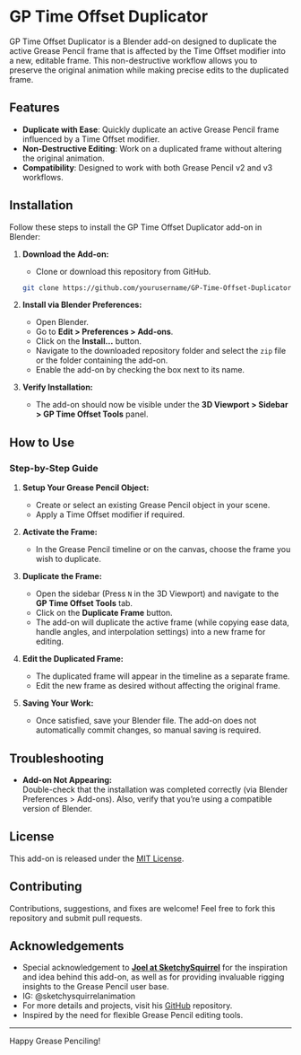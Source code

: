 # GP Time Offset Duplicator

GP Time Offset Duplicator is a Blender add-on designed to duplicate the active Grease Pencil frame that is affected by the Time Offset modifier into a new, editable frame. This non-destructive workflow allows you to preserve the original animation while making precise edits to the duplicated frame.

## Features

- **Duplicate with Ease**: Quickly duplicate an active Grease Pencil frame influenced by a Time Offset modifier.
- **Non-Destructive Editing**: Work on a duplicated frame without altering the original animation.
- **Compatibility**: Designed to work with both Grease Pencil v2 and v3 workflows.

## Installation

Follow these steps to install the GP Time Offset Duplicator add-on in Blender:

1. **Download the Add-on:**

   - Clone or download this repository from GitHub.

   ```bash
   git clone https://github.com/yourusername/GP-Time-Offset-Duplicator.git
   ```

2. **Install via Blender Preferences:**

   - Open Blender.
   - Go to **Edit > Preferences > Add-ons**.
   - Click on the **Install…** button.
   - Navigate to the downloaded repository folder and select the `zip` file or the folder containing the add-on.
   - Enable the add-on by checking the box next to its name.

3. **Verify Installation:**
   - The add-on should now be visible under the **3D Viewport > Sidebar > GP Time Offset Tools** panel.

## How to Use

### Step-by-Step Guide

1. **Setup Your Grease Pencil Object:**

   - Create or select an existing Grease Pencil object in your scene.
   - Apply a Time Offset modifier if required.

2. **Activate the Frame:**

   - In the Grease Pencil timeline or on the canvas, choose the frame you wish to duplicate.

3. **Duplicate the Frame:**

   - Open the sidebar (Press `N` in the 3D Viewport) and navigate to the **GP Time Offset Tools** tab.
   - Click on the **Duplicate Frame** button.
   - The add-on will duplicate the active frame (while copying ease data, handle angles, and interpolation settings) into a new frame for editing.

4. **Edit the Duplicated Frame:**

   - The duplicated frame will appear in the timeline as a separate frame.
   - Edit the new frame as desired without affecting the original frame.

5. **Saving Your Work:**
   - Once satisfied, save your Blender file. The add-on does not automatically commit changes, so manual saving is required.

## Troubleshooting

- **Add-on Not Appearing:**  
  Double-check that the installation was completed correctly (via Blender Preferences > Add-ons). Also, verify that you’re using a compatible version of Blender.

## License

This add-on is released under the [MIT License](LICENSE).

## Contributing

Contributions, suggestions, and fixes are welcome! Feel free to fork this repository and submit pull requests.

## Acknowledgements

- Special acknowledgement to [**Joel at SketchySquirrel**](https://www.youtube.com/c/SketchySquirrel) for the inspiration and idea behind this add-on, as well as for providing invaluable rigging insights to the Grease Pencil user base.
- IG: @sketchysquirrelanimation
- For more details and projects, visit his [GitHub](https://github.com/sketchy-squirrel) repository.
- Inspired by the need for flexible Grease Pencil editing tools.

---

Happy Grease Penciling!
